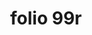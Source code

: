 ---
layout: edition
title: folio 99r
manuscript: Florence, Biblioteca Marucelliana, Carte Rajna XIX.15
sigla: R
iip: r099r.tif
milestone: 197
---